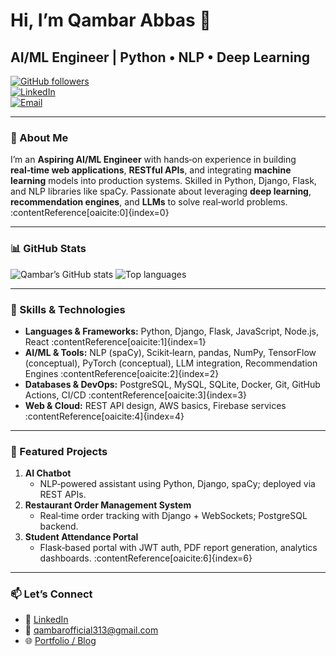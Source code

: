 <!--Qambar Abbas – AI/ML Engineer-->

# Hi, I’m **Qambar Abbas** 👋  
## AI/ML Engineer | Python • NLP • Deep Learning  

[![GitHub followers](https://img.shields.io/github/followers/Qambar-Abbas?label=Follow&style=social)](https://github.com/Qambar-Abbas)  
[![LinkedIn](https://img.shields.io/badge/LinkedIn-Qambar%20Abbas-blue?logo=linkedin&style=flat)](https://www.linkedin.com/in/qambar-abbas-500438307)  
[![Email](https://img.shields.io/badge/Email-qambarofficial313%40gmail.com-c14438?logo=gmail&style=flat)](mailto:qambarofficial313@gmail.com)

---

### 🔎 About Me  
I’m an **Aspiring AI/ML Engineer** with hands‑on experience in building **real‑time web applications**, **RESTful APIs**, and integrating **machine learning** models into production systems. Skilled in Python, Django, Flask, and NLP libraries like spaCy. Passionate about leveraging **deep learning**, **recommendation engines**, and **LLMs** to solve real‑world problems. :contentReference[oaicite:0]{index=0}

---

### 📊 GitHub Stats  
![Qambar’s GitHub stats](https://github-readme-stats.vercel.app/api?username=Qambar-Abbas&show_icons=true&theme=radical&hide_border=true&count_private=true) 
![Top languages](https://github-readme-stats.vercel.app/api/top-langs/?username=Qambar-Abbas&layout=compact&theme=radical&hide_border=true)  

---

### 🚀 Skills & Technologies  
- **Languages & Frameworks:** Python, Django, Flask, JavaScript, Node.js, React :contentReference[oaicite:1]{index=1}  
- **AI/ML & Tools:** NLP (spaCy), Scikit‑learn, pandas, NumPy, TensorFlow (conceptual), PyTorch (conceptual), LLM integration, Recommendation Engines :contentReference[oaicite:2]{index=2}  
- **Databases & DevOps:** PostgreSQL, MySQL, SQLite, Docker, Git, GitHub Actions, CI/CD :contentReference[oaicite:3]{index=3}  
- **Web & Cloud:** REST API design, AWS basics, Firebase services :contentReference[oaicite:4]{index=4}

---

### 📂 Featured Projects  
1. **AI Chatbot**  
   - NLP‑powered assistant using Python, Django, spaCy; deployed via REST APIs.  
2. **Restaurant Order Management System**  
   - Real‑time order tracking with Django + WebSockets; PostgreSQL backend.  
3. **Student Attendance Portal**  
   - Flask‑based portal with JWT auth, PDF report generation, analytics dashboards. :contentReference[oaicite:6]{index=6}

---

### 📫 Let’s Connect  
- 🔗 [LinkedIn](https://www.linkedin.com/in/qambar-abbas-500438307)  
- 📧 qambarofficial313@gmail.com  
- 🌐 [Portfolio / Blog](https://qambar-abbas.github.io/)  
